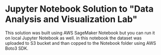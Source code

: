 # Jupyter Notebook Solution to "Data Analysis and Visualization Lab"

This solution was built using AWS SageMaker Notebook but you can run it on local Jupyter Notebook as well.
in this notebook the dataset was uploaded to S3 bucket and than copped to the Notebook folder using AWS Boto3 SDK.

